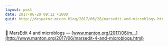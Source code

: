 ```yaml
---
layout: post
date: 2017-06-29 09:12 +1000
guid: http://desparoz.micro.blog/2017/06/28/marsedit-and-microblogs.html
---
```

🔗 MarsEdit 4 and microblogs — [www.manton.org/2017/06/m...](http://www.manton.org/2017/06/marsedit-4-and-microblogs.html)
